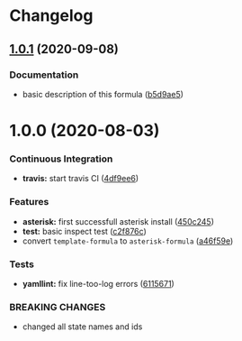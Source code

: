 # Changelog

## [1.0.1](https://github.com/litnialex/asterisk-formula/compare/v1.0.0...v1.0.1) (2020-09-08)


### Documentation

* basic description of this formula ([b5d9ae5](https://github.com/litnialex/asterisk-formula/commit/b5d9ae552e5d1a21b5cdb7a67a6b7f5b630181b9))

# 1.0.0 (2020-08-03)


### Continuous Integration

* **travis:** start travis CI ([4df9ee6](https://github.com/litnialex/asterisk-formula/commit/4df9ee6375f4b476682bc628d0c5ba81aa20d1f8))


### Features

* **asterisk:** first successfull asterisk install ([450c245](https://github.com/litnialex/asterisk-formula/commit/450c245b807044e1a8f6083fd71341872f328961))
* **test:** basic inspect test ([c2f876c](https://github.com/litnialex/asterisk-formula/commit/c2f876cfa24965e371f6b4cb30d4a82aa02215aa))
* convert `template-formula` to `asterisk-formula` ([a46f59e](https://github.com/litnialex/asterisk-formula/commit/a46f59e377d926829bf6ef60e6523bbd04ad7d23))


### Tests

* **yamllint:** fix line-too-log errors ([6115671](https://github.com/litnialex/asterisk-formula/commit/61156711300fe74d3029e97115ddf656bce98471))


### BREAKING CHANGES

* changed all state names and ids
